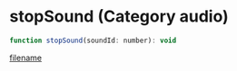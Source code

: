 # stopSound (Category audio)

```js
function stopSound(soundId: number): void
```

[filename](stopSound_m.md ':include')
